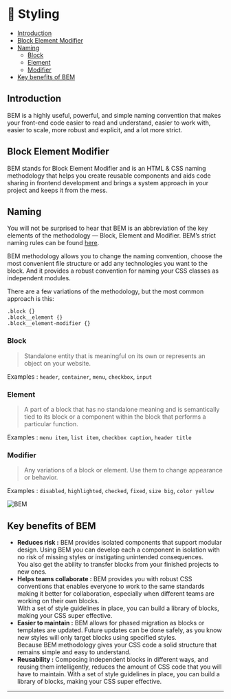 # :green_book: Styling

- [Introduction](#Introduction)
- [Block Element Modifier](#Block-Element-Modifier)
- [Naming](#Naming)
  - [Block](#Block)
  - [Element](#Element)
  - [Modifier](#Modifier)
- [Key benefits of BEM](#Key-benefits-of-BEM)

## Introduction
BEM is a highly useful, powerful, and simple naming convention that makes your front-end code easier to read and understand, easier to work with, easier to scale, more robust and explicit, and a lot more strict.

## Block Element Modifier
BEM stands for Block Element Modifier and is an HTML & CSS naming methodology that helps you create reusable components and aids code sharing in frontend development and brings a system approach in your project and keeps it from the mess. 

## Naming
You will not be surprised to hear that BEM is an abbreviation of the key elements of the methodology — Block, Element and Modifier. BEM’s strict naming rules can be found [here](http://getbem.com/naming/).

BEM methodology allows you to change the naming convention, choose the most convenient file structure or add any technologies you want to the block. And it provides a robust convention for naming your CSS classes as independent modules.

There are a few variations of the methodology, but the most common approach is this:

```
.block {}
.block__element {}
.block__element-modifier {}
```

### Block
> Standalone entity that is meaningful on its own or represents an object on your website.

Examples :
`header`, `container`, `menu`, `checkbox`, `input`

### Element
> A part of a block that has no standalone meaning and is semantically tied to its block or a component within the block that performs a particular function.

Examples :
`menu item`, `list item`, `checkbox caption`, `header title`

### Modifier
> Any variations of a block or element. Use them to change appearance or behavior.

Examples :
`disabled`, `highlighted`, `checked`, `fixed`, `size big`, `color yellow`

![BEM](http://getbem.com/assets/github_captions.jpg)


## Key benefits of BEM
* **Reduces risk :** BEM provides isolated components that support modular design. Using BEM you can develop each a component in isolation with no risk of missing styles or instigating unintended consequences.<br/>
You also get the ability to transfer blocks from your finished projects to new ones.
* **Helps teams collaborate :** BEM provides you with robust CSS conventions that enables everyone to work to the same standards making it better for collaboration, especially when different teams are working on their own blocks.<br/>
With a set of style guidelines in place, you can build a library of blocks, making your CSS super effective.
* **Easier to maintain :** BEM allows for phased migration as blocks or templates are updated. Future updates can be done safely, as you know new styles will only target blocks using specified styles.<br/>
Because BEM methodology gives your CSS code a solid structure that remains simple and easy to understand.
* **Reusability :** Composing independent blocks in different ways, and reusing them intelligently, reduces the amount of CSS code that you will have to maintain.
With a set of style guidelines in place, you can build a library of blocks, making your CSS super effective.

---









